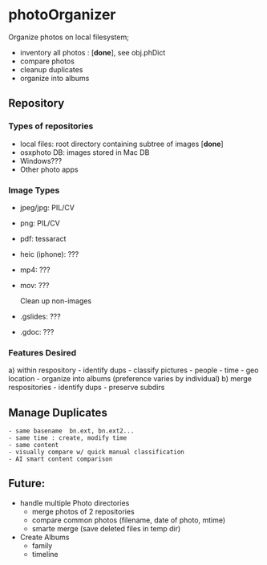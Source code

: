 # photoOrganizer
Organize photos on local filesystem;  
- inventory all photos : [**done**], see obj.phDict
- compare photos
- cleanup duplicates
- organize into albums 

## Repository

### Types of repositories
- local files: root directory containing subtree of images [**done**]
- osxphoto DB: images stored in Mac DB
- Windows???
- Other photo apps

### Image Types
- jpeg/jpg: PIL/CV
- png: PIL/CV
- pdf: tessaract
- heic (iphone): ???
- mp4: ???
- mov: ???

  Clean up non-images
- .gslides:  ???
- .gdoc: ???

### Features Desired
a) within respository
    - identify dups
    - classify pictures
        - people
        - time
        - geo location
        - organize into albums  (preference varies by individual)
b) merge respositories
    - identify dups
    - preserve subdirs

## Manage Duplicates
    - same basename  bn.ext, bn.ext2...
    - same time : create, modify time
    - same content
    - visually compare w/ quick manual classification
    - AI smart content comparison

## Future:
- handle multiple Photo directories
    - merge photos of 2 repositories
    - compare common photos (filename, date of photo, mtime)
    - smarte merge (save deleted files in temp dir)
- Create Albums
    - family
    - timeline
